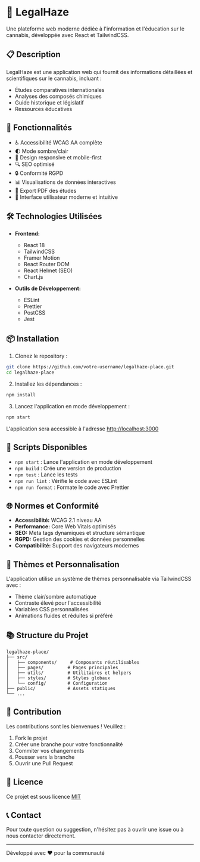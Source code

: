 # 🌿 LegalHaze

Une plateforme web moderne dédiée à l'information et l'éducation sur le cannabis, développée avec React et TailwindCSS.

## 📋 Description

LegalHaze est une application web qui fournit des informations détaillées et scientifiques sur le cannabis, incluant :
- Études comparatives internationales
- Analyses des composés chimiques
- Guide historique et législatif
- Ressources éducatives

## 🚀 Fonctionnalités

- ♿ Accessibilité WCAG AA complète
- 🌓 Mode sombre/clair
- 📱 Design responsive et mobile-first
- 🔍 SEO optimisé
- 🔒 Conformité RGPD
- 📊 Visualisations de données interactives
- 📄 Export PDF des études
- 🎨 Interface utilisateur moderne et intuitive

## 🛠️ Technologies Utilisées

- **Frontend:**
  - React 18
  - TailwindCSS
  - Framer Motion
  - React Router DOM
  - React Helmet (SEO)
  - Chart.js

- **Outils de Développement:**
  - ESLint
  - Prettier
  - PostCSS
  - Jest

## 📦 Installation

1. Clonez le repository :
```bash
git clone https://github.com/votre-username/legalhaze-place.git
cd legalhaze-place
```

2. Installez les dépendances :
```bash
npm install
```

3. Lancez l'application en mode développement :
```bash
npm start
```

L'application sera accessible à l'adresse [http://localhost:3000](http://localhost:3000)

## 🔧 Scripts Disponibles

- `npm start` : Lance l'application en mode développement
- `npm build` : Crée une version de production
- `npm test` : Lance les tests
- `npm run lint` : Vérifie le code avec ESLint
- `npm run format` : Formate le code avec Prettier

## 🌐 Normes et Conformité

- **Accessibilité:** WCAG 2.1 niveau AA
- **Performance:** Core Web Vitals optimisés
- **SEO:** Meta tags dynamiques et structure sémantique
- **RGPD:** Gestion des cookies et données personnelles
- **Compatibilité:** Support des navigateurs modernes

## 🎨 Thèmes et Personnalisation

L'application utilise un système de thèmes personnalisable via TailwindCSS avec :
- Thème clair/sombre automatique
- Contraste élevé pour l'accessibilité
- Variables CSS personnalisées
- Animations fluides et réduites si préféré

## 📚 Structure du Projet

```
legalhaze-place/
├── src/
│   ├── components/     # Composants réutilisables
│   ├── pages/         # Pages principales
│   ├── utils/         # Utilitaires et helpers
│   ├── styles/        # Styles globaux
│   └── config/        # Configuration
├── public/            # Assets statiques
└── ...
```

## 🤝 Contribution

Les contributions sont les bienvenues ! Veuillez :
1. Fork le projet
2. Créer une branche pour votre fonctionnalité
3. Commiter vos changements
4. Pousser vers la branche
5. Ouvrir une Pull Request

## 📄 Licence

Ce projet est sous licence [MIT](LICENSE)

## 📞 Contact

Pour toute question ou suggestion, n'hésitez pas à ouvrir une issue ou à nous contacter directement.

---
Développé avec ❤️ pour la communauté
